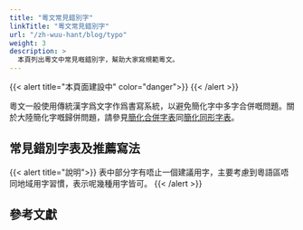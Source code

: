 ```yaml
---
title: "粵文常見錯別字"
linkTitle: "粵文常見錯別字"
url: "/zh-wuu-hant/blog/typo"
weight: 3
description: >
  本頁列出粵文中常見嘅錯別字，幫助大家寫規範粵文。
---
```


{{< alert title="本頁面建設中" color="danger">}}
{{< /alert >}}

粵文一般使用傳統漢字爲文字作爲書寫系統，以避免簡化字中多字合併嘅問題。關於大陸簡化字嘅歸併問題，請參見[簡化合併字表](http://www.kaom.net/font_jianhua_hbz.php)同[簡化同形字表](http://www.kaom.net/font_jianhua_txz.php)。

## 常見錯別字表及推薦寫法

{{< alert title="說明">}}
表中部分字有唔止一個建議用字，主要考慮到粵語區唔同地域用字習慣，表示呢幾種用字皆可。
{{< /alert >}}



## 參考文獻
